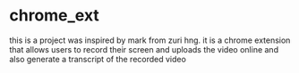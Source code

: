 # chrome_ext
this is a project was inspired by mark from zuri hng. it is a chrome extension that allows  users to record their screen and uploads the video online and also generate a transcript of the recorded video 

